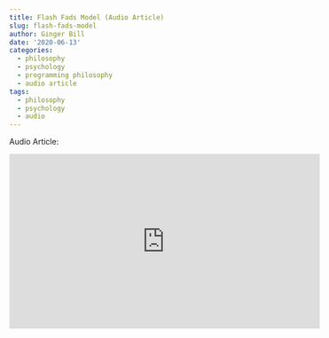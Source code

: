 ```yaml
---
title: Flash Fads Model (Audio Article)
slug: flash-fads-model
author: Ginger Bill
date: '2020-06-13'
categories:
  - philosophy
  - psychology
  - programming philosophy
  - audio article
tags:
  - philosophy
  - psychology
  - audio
---
```


Audio Article:

<div class="youtube">
	<iframe width="560" height="315" src="https://www.youtube.com/embed/GR4kgW1JH1g" frameborder="0" allow="accelerometer; autoplay; encrypted-media; gyroscope; picture-in-picture" allowfullscreen></iframe>
</div>
<br>



